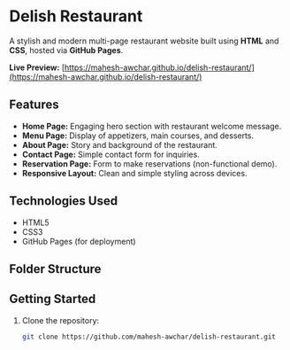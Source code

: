 # Delish Restaurant

A stylish and modern multi-page restaurant website built using **HTML** and **CSS**, hosted via **GitHub Pages**.

**Live Preview:** [https://mahesh-awchar.github.io/delish-restaurant/](https://mahesh-awchar.github.io/delish-restaurant/)

## Features

- **Home Page:** Engaging hero section with restaurant welcome message.
- **Menu Page:** Display of appetizers, main courses, and desserts.
- **About Page:** Story and background of the restaurant.
- **Contact Page:** Simple contact form for inquiries.
- **Reservation Page:** Form to make reservations (non-functional demo).
- **Responsive Layout:** Clean and simple styling across devices.

## Technologies Used

- HTML5
- CSS3
- GitHub Pages (for deployment)

## Folder Structure
## Getting Started

1. Clone the repository:
   ```bash
   git clone https://github.com/mahesh-awchar/delish-restaurant.git
